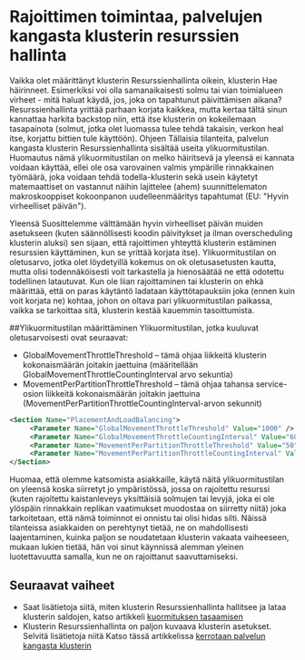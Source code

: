 <properties
   pageTitle="Palvelun kangasta klusterin Resurssienhallinta rajoitin | Microsoft Azure"
   description="Opettele määrittämään ylikuormitustilan annettu mukaan palvelun kangasta klusterin Resurssienhallinta."
   services="service-fabric"
   documentationCenter=".net"
   authors="masnider"
   manager="timlt"
   editor=""/>

<tags
   ms.service="Service-Fabric"
   ms.devlang="dotnet"
   ms.topic="article"
   ms.tgt_pltfrm="NA"
   ms.workload="NA"
   ms.date="08/19/2016"
   ms.author="masnider"/>


# <a name="throttling-the-behavior-of-the-service-fabric-cluster-resource-manager"></a>Rajoittimen toimintaa, palvelujen kangasta klusterin resurssien hallinta
Vaikka olet määrittänyt klusterin Resurssienhallinta oikein, klusterin Hae häirinneet. Esimerkiksi voi olla samanaikaisesti solmu tai vian toimialueen virheet - mitä haluat käydä, jos, joka on tapahtunut päivittämisen aikana? Resurssienhallinta yrittää parhaan korjata kaikkea, mutta kertaa tältä sinun kannattaa harkita backstop niin, että itse klusterin on kokeilemaan tasapainota (solmut, jotka olet luomassa tulee tehdä takaisin, verkon heal itse, korjattu bittien tule käyttöön). Ohjeen Tällaisia tilanteita, palvelun kangasta klusterin Resurssienhallinta sisältää useita ylikuormitustilan. Huomautus nämä ylikuormitustilan on melko häiritsevä ja yleensä ei kannata voidaan käyttää, ellei ole osa varovainen valmis ympärille rinnakkainen työmäärä, joka voidaan tehdä todella-klusterin sekä usein käytetyt matemaattiset on vastannut näihin lajittelee (ahem) suunnittelematon makroskooppiset kokoonpanon uudelleenmääritys tapahtumat (EU: "Hyvin virheelliset päivän").

Yleensä Suosittelemme välttämään hyvin virheelliset päivän muiden asetukseen (kuten säännöllisesti koodin päivitykset ja ilman overscheduling klusterin aluksi) sen sijaan, että rajoittimen yhteyttä klusterin estäminen resurssien käyttäminen, kun se yrittää korjata itse). Ylikuormitustilan on oletusarvo, jotka olet löydetyillä kokemus on ok oletusasetusten kautta, mutta olisi todennäköisesti voit tarkastella ja hienosäätää ne että odotettu todellinen latautuvat. Kun ole liian rajoittaminen tai klusterin on ehkä määrittää, että on paras käytäntö ladataan käyttötapauksiin joka (ennen kuin voit korjata ne) kohtaa, johon on oltava pari ylikuormitustilan paikassa, vaikka se tarkoittaa sitä, klusterin kestää kauemmin tasoittumista.

##<a name="configuring-the-throttles"></a>Ylikuormitustilan määrittäminen
Ylikuormitustilan, jotka kuuluvat oletusarvoisesti ovat seuraavat:

-   GlobalMovementThrottleThreshold – tämä ohjaa liikkeitä klusterin kokonaismäärän joitakin jaettuina (määritellään GlobalMovementThrottleCountingInterval arvo sekuntia)
-   MovementPerPartitionThrottleThreshold – tämä ohjaa tahansa service-osion liikkeitä kokonaismäärän joitakin jaettuina (MovementPerPartitionThrottleCountingInterval-arvon sekunnit)

``` xml
<Section Name="PlacementAndLoadBalancing">
     <Parameter Name="GlobalMovementThrottleThreshold" Value="1000" />
     <Parameter Name="GlobalMovementThrottleCountingInterval" Value="600" />
     <Parameter Name="MovementPerPartitionThrottleThreshold" Value="50" />
     <Parameter Name="MovementPerPartitionThrottleCountingInterval" Value="600" />
</Section>
```

Huomaa, että olemme katsomista asiakkaille, käytä näitä ylikuormitustilan on yleensä koska siirretyt jo ympäristössä, jossa on rajoitettu resurssi (kuten rajoitettu kaistanleveys yksittäisiä solmujen tai levyjä, joka ei ole ylöspäin rinnakkain replikan vaatimukset muodostaa on siirretty niitä) joka tarkoitetaan, että nämä toiminnot ei onnistu tai olisi hidas silti.  Näissä tilanteissa asiakkaiden on perehtynyt tietää, ne on mahdollisesti laajentaminen, kuinka paljon se noudatetaan klusterin vakaata vaiheeseen, mukaan lukien tietää, hän voi sinut käynnissä alemman yleinen luotettavuutta samalla, kun ne on rajoittanut saavuttamiseksi.

## <a name="next-steps"></a>Seuraavat vaiheet
- Saat lisätietoja siitä, miten klusterin Resurssienhallinta hallitsee ja lataa klusterin saldojen, katso artikkeli [kuormituksen tasaamisen](service-fabric-cluster-resource-manager-balancing.md)
- Klusterin Resurssienhallinta on paljon kuvaava klusterin asetukset. Selvitä lisätietoja niitä Katso tässä artikkelissa [kerrotaan palvelun kangasta klusterin](service-fabric-cluster-resource-manager-cluster-description.md)
